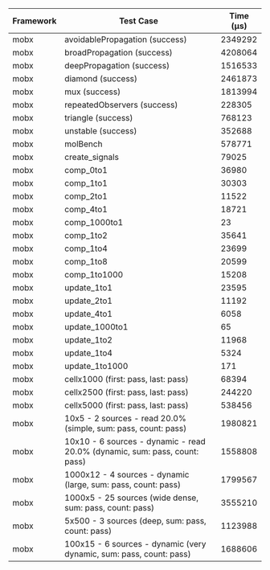 | Framework | Test Case | Time (μs) |
| --- | --- | --- |
| mobx | avoidablePropagation (success) | 2349292 |
| mobx | broadPropagation (success) | 4208064 |
| mobx | deepPropagation (success) | 1516533 |
| mobx | diamond (success) | 2461873 |
| mobx | mux (success) | 1813994 |
| mobx | repeatedObservers (success) | 228305 |
| mobx | triangle (success) | 768123 |
| mobx | unstable (success) | 352688 |
| mobx | molBench | 578771 |
| mobx | create_signals | 79025 |
| mobx | comp_0to1 | 36980 |
| mobx | comp_1to1 | 30303 |
| mobx | comp_2to1 | 11522 |
| mobx | comp_4to1 | 18721 |
| mobx | comp_1000to1 | 23 |
| mobx | comp_1to2 | 35641 |
| mobx | comp_1to4 | 23699 |
| mobx | comp_1to8 | 20599 |
| mobx | comp_1to1000 | 15208 |
| mobx | update_1to1 | 23595 |
| mobx | update_2to1 | 11192 |
| mobx | update_4to1 | 6058 |
| mobx | update_1000to1 | 65 |
| mobx | update_1to2 | 11968 |
| mobx | update_1to4 | 5324 |
| mobx | update_1to1000 | 171 |
| mobx | cellx1000 (first: pass, last: pass) | 68394 |
| mobx | cellx2500 (first: pass, last: pass) | 244220 |
| mobx | cellx5000 (first: pass, last: pass) | 538456 |
| mobx | 10x5 - 2 sources - read 20.0% (simple, sum: pass, count: pass) | 1980821 |
| mobx | 10x10 - 6 sources - dynamic - read 20.0% (dynamic, sum: pass, count: pass) | 1558808 |
| mobx | 1000x12 - 4 sources - dynamic (large, sum: pass, count: pass) | 1799567 |
| mobx | 1000x5 - 25 sources (wide dense, sum: pass, count: pass) | 3555210 |
| mobx | 5x500 - 3 sources (deep, sum: pass, count: pass) | 1123988 |
| mobx | 100x15 - 6 sources - dynamic (very dynamic, sum: pass, count: pass) | 1688606 |
